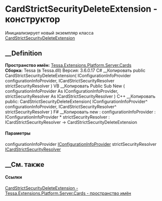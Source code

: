 # CardStrictSecurityDeleteExtension - конструктор
Инициализирует новый экземпляр класса
[CardStrictSecurityDeleteExtension](T_Tessa_Extensions_Platform_Server_Cards_CardStrictSecurityDeleteExtension.htm)
##  __Definition
 **Пространство имён:**
[Tessa.Extensions.Platform.Server.Cards](N_Tessa_Extensions_Platform_Server_Cards.htm)  
 **Сборка:** Tessa (в Tessa.dll) Версия: 3.6.0.17
C# __Копировать
     public CardStrictSecurityDeleteExtension(
    	IConfigurationInfoProvider configurationInfoProvider,
    	ICardStrictSecurityResolver strictSecurityResolver
    )
VB __Копировать
     Public Sub New ( 
    	configurationInfoProvider As IConfigurationInfoProvider,
    	strictSecurityResolver As ICardStrictSecurityResolver
    )
C++ __Копировать
     public:
    CardStrictSecurityDeleteExtension(
    	IConfigurationInfoProvider^ configurationInfoProvider, 
    	ICardStrictSecurityResolver^ strictSecurityResolver
    )
F# __Копировать
     new : 
            configurationInfoProvider : IConfigurationInfoProvider * 
            strictSecurityResolver : ICardStrictSecurityResolver -> CardStrictSecurityDeleteExtension
#### Параметры
configurationInfoProvider
[IConfigurationInfoProvider](T_Tessa_Platform_Runtime_IConfigurationInfoProvider.htm)
strictSecurityResolver
[ICardStrictSecurityResolver](T_Tessa_Extensions_Platform_Server_Cards_ICardStrictSecurityResolver.htm)
## __См. также
#### Ссылки
[CardStrictSecurityDeleteExtension -
](T_Tessa_Extensions_Platform_Server_Cards_CardStrictSecurityDeleteExtension.htm)
[Tessa.Extensions.Platform.Server.Cards - пространство
имён](N_Tessa_Extensions_Platform_Server_Cards.htm)
